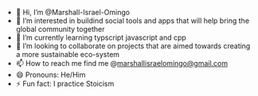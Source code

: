 - 👋 Hi, I’m @Marshall-Israel-Omingo
- 👀 I’m interested in buildind social tools and apps that will help bring the global community together
- 🌱 I’m currently learning typscript javascript and cpp
- 💞️ I’m looking to collaborate on projects that are aimed towards creating a more sustainable eco-system
- 📫 How to reach me find me @marshallisraelomingo@gmail.com
- 😄 Pronouns: He/Him
- ⚡ Fun fact: I practice Stoicism

<!---
Marshall-Israel-Omingo/Marshall-Israel-Omingo is a ✨ special ✨ repository because its `README.md` (this file) appears on your GitHub profile.
You can click the Preview link to take a look at your changes.
--->
